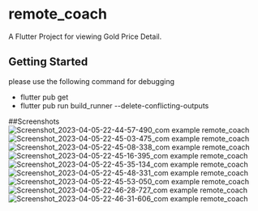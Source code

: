 # remote_coach

A Flutter Project for viewing Gold Price Detail.

## Getting Started

please use the following command for debugging

- flutter pub get
- flutter pub run build_runner --delete-conflicting-outputs

##Screenshots![Screenshot_2023-04-05-22-44-57-490_com example remote_coach](https://user-images.githubusercontent.com/67107185/230152345-902d0a4a-32ac-427a-972b-f3ba0e2ef3c2.jpg)
![Screenshot_2023-04-05-22-45-03-475_com example remote_coach](https://user-images.githubusercontent.com/67107185/230152360-feaf85cf-7fb3-4b51-9242-38f785748167.jpg)
![Screenshot_2023-04-05-22-45-08-338_com example remote_coach](https://user-images.githubusercontent.com/67107185/230152363-ca5fca2b-fac0-4d60-9131-642e7f1cc391.jpg)
![Screenshot_2023-04-05-22-45-16-395_com example remote_coach](https://user-images.githubusercontent.com/67107185/230152364-86ad5101-efb3-4708-9127-df2f2accda84.jpg)
![Screenshot_2023-04-05-22-45-35-134_com example remote_coach](https://user-images.githubusercontent.com/67107185/230152367-60109c7f-949a-4bd0-b087-6a2921f896ff.jpg)
![Screenshot_2023-04-05-22-45-48-331_com example remote_coach](https://user-images.githubusercontent.com/67107185/230152371-5a1ef4b4-894f-49f0-a98c-9b640c193d62.jpg)
![Screenshot_2023-04-05-22-45-53-050_com example remote_coach](https://user-images.githubusercontent.com/67107185/230152374-81c02a3b-6caf-477d-94e2-8e16c5428fe0.jpg)
![Screenshot_2023-04-05-22-46-28-727_com example remote_coach](https://user-images.githubusercontent.com/67107185/230152378-bcb8e492-42d4-4db8-af1e-7fef3550c729.jpg)
![Screenshot_2023-04-05-22-46-31-606_com example remote_coach](https://user-images.githubusercontent.com/67107185/230152383-d6866efd-621c-461f-b0cd-e6884ab7de9b.jpg)
